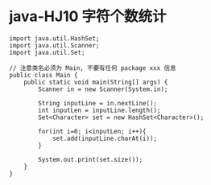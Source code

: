 # java-HJ10 字符个数统计


    import java.util.HashSet;
    import java.util.Scanner;
    import java.util.Set;
    
    // 注意类名必须为 Main, 不要有任何 package xxx 信息
    public class Main {
        public static void main(String[] args) {
            Scanner in = new Scanner(System.in);
    
            String inputLine = in.nextLine();
            int inputLen = inputLine.length();
            Set<Character> set = new HashSet<Character>();
    
            for(int i=0; i<inputLen; i++){
                set.add(inputLine.charAt(i));
            }
    
            System.out.print(set.size());
        }
    }

  

